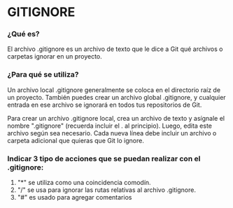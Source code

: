 # GITIGNORE

###  ¿Qué es?

El archivo .gitignore es un archivo de texto que le dice a Git qué archivos o carpetas ignorar en un proyecto.

### ¿Para qué se utiliza?

Un archivo local .gitignore generalmente se coloca en el directorio raíz de un proyecto. También puedes crear un archivo global .gitignore, y cualquier entrada en ese archivo se ignorará en todos tus repositorios de Git.

Para crear un archivo .gitignore local, crea un archivo de texto y asígnale el nombre ".gitignore" (recuerda incluir el . al principio). Luego, edita este archivo según sea necesario. Cada nueva línea debe incluir un archivo o carpeta adicional que quieras que Git lo ignore.

### Indicar 3 tipo de acciones que se puedan realizar con el .gitignore:

1. "*" se utiliza como una coincidencia comodín.
2. "/" se usa para ignorar las rutas relativas al archivo .gitignore.
3. "#" es usado para agregar comentarios
